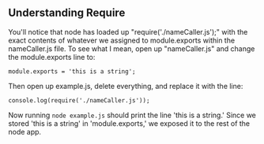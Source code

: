## Understanding Require

You'll notice that node has loaded up "require('./nameCaller.js');" with the exact contents of whatever we assigned to module.exports within the nameCaller.js file.  To see what I mean, open up "nameCaller.js" and change the module.exports line to:
```
module.exports = 'this is a string';
```

Then open up example.js, delete everything, and replace it with the line:

```
console.log(require('./nameCaller.js'));
```

Now running `node example.js` should print the line 'this is a string.'  Since we stored 'this is a string' in 'module.exports,' we exposed it to the rest of the node app.